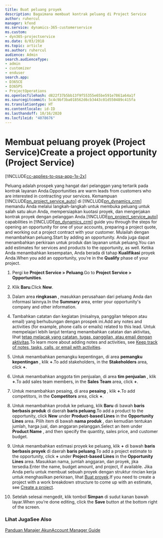 ```yaml
---
title: Buat peluang proyek
description: Bagaimana membuat kontrak peluang di Project Service
author: ruhercul
manager: kfend
ms.service: dynamics-365-customerservice
ms.custom:
- dyn365-projectservice
ms.date: 8/03/2018
ms.topic: article
ms.author: ruhercul
audience: Admin
search.audienceType:
- admin
- customizer
- enduser
search.app:
- D365CE
- D365PS
- ProjectOperations
ms.openlocfilehash: d822f37b5bb13f9f55355e65be591e7861a64a1f
ms.sourcegitcommit: 5c4c9bf3ba018562d6cb3443c01d550489c415fa
ms.translationtype: HT
ms.contentlocale: id-ID
ms.lasthandoff: 10/16/2020
ms.locfileid: "4078676"
---
```

# <a name="create-a-project-opportunity-project-service"></a><span data-ttu-id="ce417-103">Membuat peluang proyek (Project Service)</span><span class="sxs-lookup"><span data-stu-id="ce417-103">Create a project opportunity (Project Service)</span></span>

[!INCLUDE[cc-applies-to-psa-app-1x-2x](../includes/cc-applies-to-psa-app-1x-2x.md)]

<span data-ttu-id="ce417-104">Peluang adalah prospek yang hangat dari pelanggan yang tertarik pada kontrak layanan Anda.</span><span class="sxs-lookup"><span data-stu-id="ce417-104">Opportunities are warm leads from customers who are interested in contracting your services.</span></span> <span data-ttu-id="ce417-105">Kemampuan [!INCLUDE[pn_project_service_auto](../includes/pn-project-service-auto.md)] di [!INCLUDE[pn_dynamics_crm](../includes/pn-dynamics-crm.md)] memandu Anda melalui langkah-langkah untuk membuka peluang untuk salah satu akun Anda, mempersiapkan kuotasi proyek, dan mengerjakan kontrak proyek dengan pelanggan Anda.</span><span class="sxs-lookup"><span data-stu-id="ce417-105">[!INCLUDE[pn_project_service_auto](../includes/pn-project-service-auto.md)] capabilities in [!INCLUDE[pn_dynamics_crm](../includes/pn-dynamics-crm.md)] guide you through the steps for opening an opportunity for one of your accounts, preparing a project quote, and working out a project contract with your customer.</span></span> <span data-ttu-id="ce417-106">Mulailah dengan menambahkan peluang.</span><span class="sxs-lookup"><span data-stu-id="ce417-106">Start by adding an opportunity.</span></span> <span data-ttu-id="ce417-107">Anda juga dapat menambahkan perkiraan untuk produk dan layanan untuk peluang.</span><span class="sxs-lookup"><span data-stu-id="ce417-107">You can add estimates for services and products to the opportunity, as well.</span></span> <span data-ttu-id="ce417-108">Ketika Anda menambahkan kesempatan, Anda berada di tahap **Kualifikasi** proyek Anda.</span><span class="sxs-lookup"><span data-stu-id="ce417-108">When you add an opportunity, you’re in the **Qualify** phase of your project.</span></span>  
  
1.  <span data-ttu-id="ce417-109">Pergi ke **Project Service > Peluang**.</span><span class="sxs-lookup"><span data-stu-id="ce417-109">Go to **Project Service > Opportunities**.</span></span>  
  
2.  <span data-ttu-id="ce417-110">Klik **Baru**.</span><span class="sxs-lookup"><span data-stu-id="ce417-110">Click **New**.</span></span>  
  
3.  <span data-ttu-id="ce417-111">Dalam area **ringkasan** , masukkan perusahaan dari peluang Anda dan informasi lainnya.</span><span class="sxs-lookup"><span data-stu-id="ce417-111">In the **Summary** area, enter your opportunity's company and other information.</span></span>  
  
4.  <span data-ttu-id="ce417-112">Tambahkan catatan dan kegiatan (misalnya, panggilan telepon atau email) yang berhubungan dengan prospek ini.</span><span class="sxs-lookup"><span data-stu-id="ce417-112">Add any notes and activities (for example, phone calls or emails) related to this lead.</span></span> <span data-ttu-id="ce417-113">Untuk mempelajari lebih lanjut tentang menambahkan catatan dan aktivitas, lihat [tetap melacak yang catatan, tugas, panggilan, atau email dengan aktivitas](https://docs.microsoft.com/dynamics365/customerengagement/on-premises/basics/work-with-activities).</span><span class="sxs-lookup"><span data-stu-id="ce417-113">To learn more about adding notes and activities, see [Keep track of notes, tasks, calls, or email with activities](https://docs.microsoft.com/dynamics365/customerengagement/on-premises/basics/work-with-activities).</span></span>  
  
5.  <span data-ttu-id="ce417-114">Untuk menambahkan pemangku kepentingan, di area **pemangku kepentingan** , klik **+**.</span><span class="sxs-lookup"><span data-stu-id="ce417-114">To add stakeholders, in the **Stakeholders** area, click **+**.</span></span>  
  
6.  <span data-ttu-id="ce417-115">Untuk menambahkan anggota tim penjualan, di area **tim penjualan** , klik **+**.</span><span class="sxs-lookup"><span data-stu-id="ce417-115">To add sales team members, in the **Sales Team** area, click **+**.</span></span>  
  
7.  <span data-ttu-id="ce417-116">Untuk menambahkan pesaing, di area **pesaing** , klik **+**.</span><span class="sxs-lookup"><span data-stu-id="ce417-116">To add competitors, in the **Competitors** area, click **+**.</span></span>  
  
8.  <span data-ttu-id="ce417-117">Untuk menambahkan produk ke peluang, klik **Baru** di bawah **baris berbasis produk** di daerah **baris peluang**.</span><span class="sxs-lookup"><span data-stu-id="ce417-117">To add a product to the opportunity, click **New** under **Product-based Lines** in the **Opportunity Lines** area.</span></span> <span data-ttu-id="ce417-118">Pilih item di bawah **nama produk** , dan kemudian tentukan jumlah, harga jual, dan anggaran pelanggan.</span><span class="sxs-lookup"><span data-stu-id="ce417-118">Select an item under **Product Name** , and then specify the quantity, sales price, and customer budget.</span></span>  
  
9. <span data-ttu-id="ce417-119">Untuk menambahkan estimasi proyek ke peluang, klik **+** di bawah **baris berbasis proyek** di daerah **baris peluang**.</span><span class="sxs-lookup"><span data-stu-id="ce417-119">To add a project estimate to the opportunity, click **+** under **Project-based Lines** in the **Opportunity Lines** area.</span></span> <span data-ttu-id="ce417-120">Masukkan nama, jumlah anggaran, dan proyek, jika tersedia.</span><span class="sxs-lookup"><span data-stu-id="ce417-120">Enter the name, budget amount, and project, if available.</span></span> <span data-ttu-id="ce417-121">Jika Anda perlu untuk membuat sebuah proyek dengan struktur rincian kerja untuk menghasilkan perkiraan, lihat [Buat proyek](../psa/create-project.md).</span><span class="sxs-lookup"><span data-stu-id="ce417-121">If you need to create a project with a work breakdown structure to come up with an estimate, see [Create a project](../psa/create-project.md).</span></span>  
  
10. <span data-ttu-id="ce417-122">Setelah selesai mengedit, klik tombol **Simpan** di sudut kanan bawah layar.</span><span class="sxs-lookup"><span data-stu-id="ce417-122">When you’re done editing, click the **Save** button at the bottom right of the screen.</span></span>  
  
### <a name="see-also"></a><span data-ttu-id="ce417-123">Lihat Juga</span><span class="sxs-lookup"><span data-stu-id="ce417-123">See Also</span></span>  
 [<span data-ttu-id="ce417-124">Panduan Manajer Akun</span><span class="sxs-lookup"><span data-stu-id="ce417-124">Account Manager Guide</span></span>](../psa/account-manager-guide.md)
